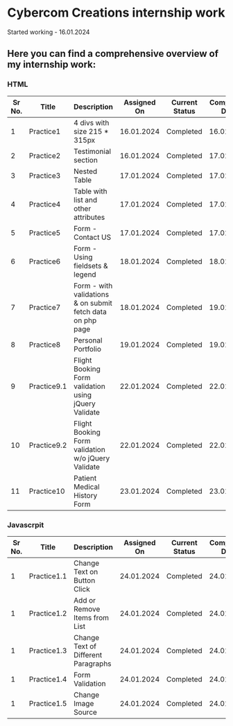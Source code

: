 # Cybercom Creations internship work


Started working - 16.01.2024



## Here you can find a comprehensive overview of my internship work:

### HTML

| Sr No. | Title          | Description                                 | Assigned On | Current Status | Completion Date | Repo Link                                              | Project Link                                                |
| ------ | -------------- | ------------------------------------------- | ------------ | --------------- | ---------------- | ------------------------------------------------------ | ----------------------------------------------------------- |
| 1      | Practice1      | 4 divs with size 215 * 315px                 | 16.01.2024   | Completed      | 16.01.2024       | [Visit](https://github.com/ravi-patel57144/Cybercom/tree/main/HTML/Practice_1)          | [Visit](https://ravi-patel57144.github.io/Cybercom/HTML/Practice_1)       |
| 2      | Practice2      | Testimonial section                         | 16.01.2024   | Completed      | 17.01.2024       | [Visit](https://github.com/ravi-patel57144/Cybercom/tree/main/HTML/Practice_2)          | [Visit](https://ravi-patel57144.github.io/Cybercom/HTML/Practice_2)       |
| 3      | Practice3      | Nested Table                                | 17.01.2024   | Completed      | 17.01.2024       | [Visit](https://github.com/ravi-patel57144/Cybercom/tree/main/HTML/Practice_3)          | [Visit](https://ravi-patel57144.github.io/Cybercom/HTML/Practice_3)       |
| 4      | Practice4      | Table with list and other attributes        | 17.01.2024   | Completed      | 17.01.2024       | [Visit](https://github.com/ravi-patel57144/Cybercom/tree/main/HTML/Practice_4)          | [Visit](https://ravi-patel57144.github.io/Cybercom/HTML/Practice_4)       |
| 5      | Practice5      | Form - Contact US                           | 17.01.2024   | Completed      | 17.01.2024       | [Visit](https://github.com/ravi-patel57144/Cybercom/tree/main/HTML/Practice_5)          | [Visit](https://ravi-patel57144.github.io/Cybercom/HTML/Practice_5)       |
| 6      | Practice6      | Form - Using fieldsets & legend              | 18.01.2024   | Completed      | 18.01.2024       | [Visit](https://github.com/ravi-patel57144/Cybercom/tree/main/HTML/Practice_6)          | [Visit](https://ravi-patel57144.github.io/Cybercom/HTML/Practice_6)       |
| 7      | Practice7      | Form - with validations & on submit fetch data on php page | 18.01.2024   | Completed  |19.01.2024| [Visit](https://github.com/ravi-patel57144/Cybercom/tree/main/HTML/Practice_7)          | [Visit](https://ravi-patel57144.github.io/Cybercom/HTML/Practice_7)       |
| 8      | Practice8      | Personal Portfolio                          | 19.01.2024   | Completed    | 19.01.2024   | [Visit](https://github.com/ravi-patel57144/Cybercom/tree/main/PortFolio)                | [Visit](https://ravi-patel57144.github.io/Cybercom/PortFolio)  |
| 9      | Practice9.1      | Flight Booking Form validation using jQuery Validate | 22.01.2024   | Completed    | 22.01.2024   | [Visit](https://github.com/ravi-patel57144/Cybercom/tree/main/HTML/Practice_9/with_validate)                | [Visit](https://ravi-patel57144.github.io/Cybercom/HTML/Practice_9/with_validate)  |
| 10      | Practice9.2      | Flight Booking Form validation w/o jQuery Validate | 22.01.2024   | Completed    | 22.01.2024   | [Visit](https://github.com/ravi-patel57144/Cybercom/tree/main/HTML/Practice_9/without_validate)                | [Visit](https://ravi-patel57144.github.io/Cybercom/HTML/Practice_9/without_validate)  |
| 11      | Practice10      | Patient Medical History Form | 23.01.2024   | Completed    | 23.01.2024   | [Visit](https://github.com/ravi-patel57144/Cybercom/tree/main/HTML/Practice_10)                | [Visit](https://ravi-patel57144.github.io/Cybercom/HTML/Practice_10)  |



### Javascrpit

| Sr No. | Title          | Description                                 | Assigned On | Current Status | Completion Date | Repo Link                                              | Project Link                                                |
| ------ | -------------- | ------------------------------------------- | ------------ | --------------- | ---------------- | ------------------------------------------------------ | ----------------------------------------------------------- |
| 1      | Practice1.1      | Change Text on Button Click             | 24.01.2024   | Completed      | 24.01.2024       | [Visit](https://github.com/ravi-patel57144/Cybercom/tree/main/Javascript/Practice_1/Practice_1.1)          | [Visit](https://ravi-patel57144.github.io/Cybercom/Javascript/Practice_1/Practice_1.1)       |
| 1      | Practice1.2      | Add or Remove Items from List           | 24.01.2024   | Completed      | 24.01.2024       | [Visit](https://github.com/ravi-patel57144/Cybercom/tree/main/Javascript/Practice_1/Practice_1.2)          | [Visit](https://ravi-patel57144.github.io/Cybercom/Javascript/Practice_1/Practice_1.2)       |
| 1      | Practice1.3      | Change Text of Different Paragraphs     | 24.01.2024   | Completed      | 24.01.2024       | [Visit](https://github.com/ravi-patel57144/Cybercom/tree/main/Javascript/Practice_1/Practice_1.3)          | [Visit](https://ravi-patel57144.github.io/Cybercom/Javascript/Practice_1/Practice_1.3)       |
| 1      | Practice1.4      | Form Validation          | 24.01.2024   | Completed      | 24.01.2024       | [Visit](https://github.com/ravi-patel57144/Cybercom/tree/main/Javascript/Practice_1/Practice_1.4)          | [Visit](https://ravi-patel57144.github.io/Cybercom/Javascript/Practice_1/Practice_1.4)       |
| 1      | Practice1.5      | Change Image Source                     | 24.01.2024   | Completed      | 24.01.2024       | [Visit](https://github.com/ravi-patel57144/Cybercom/tree/main/Javascript/Practice_1/Practice_1.5)          | [Visit](https://ravi-patel57144.github.io/Cybercom/Javascript/Practice_1/Practice_1.5)       |